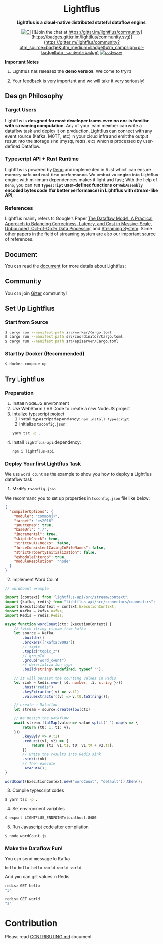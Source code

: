<div align="center">
  <h1>Lightflus</h1>
  <p>
    <strong>Lightflus is a cloud-native distributed stateful dataflow engine. </strong>
  </p>
  <p>

[![CI](https://github.com/Lady-Summer/lightflus-runtime/actions/workflows/workflow.yml/badge.svg)](https://github.com/Lady-Summer/lightflus-runtime/actions/workflows/workflow.yml) [![Join the chat at https://gitter.im/lightflus/community](https://badges.gitter.im/lightflus/community.svg)](https://gitter.im/lightflus/community?utm_source=badge&utm_medium=badge&utm_campaign=pr-badge&utm_content=badge)
[![codecov](https://codecov.io/gh/JasonThon/lightflus/branch/master/graph/badge.svg?token=7Y1MMDWNG5)](https://codecov.io/gh/JasonThon/lightflus)
</p>
</div>

**Important Notes**

1. Lightflus has released the **demo version**. Welcome to try it! 

2. Your feedback is very important and we will take it very seriously!


## Design Philosophy

### Target Users

Lightflus is **designed for most developer teams even no one is familiar with streaming computation**. Any of your team member can write a dataflow task and deploy it on production. Lightflus can connect with any event source (Kafka, MQTT, etc) in your cloud infra and emit the output result into the storage sink (mysql, redis, etc) which is processed by user-defined Dataflow. 


### Typescript API + Rust Runtime

Lightflus is powered by [Deno](https://github.com/denoland/deno) and implemented in Rust which can ensure memory safe and real-time performance. We embed `v8` engine into Lightflus engine with minimum dependencies makes it light and fast; With the help of `Deno`, you can **run `Typescript` user-defined functions or `WebAssembly` encoded bytes code (for better performance) in Lightflus with stream-like API**; 

### References

Lightflus mainly refers to Google's Paper [The Dataflow Model: A Practical Approach to Balancing Correctness, Latency, and Cost in Massive-Scale, Unbounded, Out-of-Order Data Processing](https://research.google/pubs/pub43864/) and [Streaming System](https://www.oreilly.com/library/view/streaming-systems/9781491983867/). Some other papers in the field of streaming system are also our important source of references. 


## Document
You can read the [document](https://humorous-bream-e48.notion.site/Lightflus-Document-217eedc73610413ba2a4f0c374d66c77) for more details about Lightflus;


## Community

You can join [Gitter](https://gitter.im/lightflus/community) community!


## Set Up Lightflus

### Start from Source

```bash
$ cargo run --manifest-path src/worker/Cargo.toml
$ cargo run --manifest-path src/coordinator/Cargo.toml
$ cargo run --manifest-path src/apiserver/Cargo.toml
```

### Start by Docker (**Recommended**)

```bash
$ docker-compose up
```

## Try Lightflus

### Preparation

1. Install Node.JS environment
2. Use WebStorm / VS Code to create a new Node.JS project
3. intialize typescript project
   1. install typescript dependency: `npm install typescript`
   2. initialize `tsconfig.json`: 
    ```bash 
    yarn tsc -p .
    ```
4. install `lightflus-api` dependency: 
   ```bash 
   npm i lightflus-api
   ```

### Deploy Your first Lightflus Task
We use `word count` as the example to show you how to deploy a Lightflus dataflow task

1. Modify `tsconfig.json`

We recommand you to set up properties in `tsconfig.json` file like below:

```json
{
  "compilerOptions": {
    "module": "commonjs",
    "target": "es2016",
    "sourceMap": true,
    "baseUrl": "./",
    "incremental": true,
    "skipLibCheck": true,
    "strictNullChecks": false,
    "forceConsistentCasingInFileNames": false,
    "strictPropertyInitialization": false,
    "esModuleInterop": true,
    "moduleResolution": "node"
  }
}

```

2. Implement Word Count

```typescript
// wordCount example

import {context} from "lightflus-api/src/stream/context";
import {kafka, redis} from "lightflus-api/src/connectors/connectors";
import ExecutionContext = context.ExecutionContext;
import Kafka = kafka.Kafka;
import Redis = redis.Redis;

async function wordCount(ctx: ExecutionContext) {
    // fetch string stream from kafka
    let source = Kafka
        .builder()
        .brokers(["kafka:9092"])
        // topic
        .topic("topic_2")
        // groupId
        .group("word_count")
        // deserialization type
        .build<string>(undefined, typeof "");

    // It will persist the counting values in Redis
    let sink = Redis.new<{ t0: number, t1: string }>()
        .host("redis")
        .keyExtractor((v) => v.t1)
        .valueExtractor((v) => v.t0.toString());

    // create a Dataflow
    let stream = source.createFlow(ctx);

    // We design the Dataflow
    await stream.flatMap(value => value.split(" ").map(v => {
        return {t0: 1, t1: v};
    }))
        .keyBy(v => v.t1)
        .reduce((v1, v2) => {
            return {t1: v1.t1, t0: v1.t0 + v2.t0};
        })
        // write the results into Redis sink
        .sink(sink)
        // Then execute
        .execute();
}

wordCount(ExecutionContext.new("wordCount", "default")).then();
```

3. Compile typescript codes

```bash
$ yarn tsc -p .
```

4. Set environment variables

```bash
$ export LIGHTFLUS_ENDPOINT=localhost:8080
```

5. Run Javascript code after compilation

```bash
$ node wordCount.js
```

### Make the Dataflow Run!

You can send message to Kafka

```text
hello hello hello world world world
```

And you can get values in Redis

```bash
redis> GET hello
"3"

redis> GET world
"3"
```

# Contribution
Please read [CONTRIBUTING.md](CONTRIBUTING.md) document
